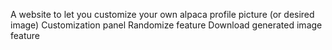 A website to let you customize your own alpaca profile picture (or desired image)
Customization panel
Randomize feature
Download generated image feature


